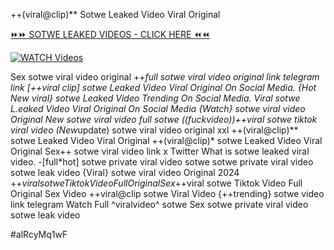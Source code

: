 ++(viral@clip)** Sotwe Leaked Video Viral Original


[⏩⏩ SOTWE LEAKED VIDEOS - CLICK HERE ⏪⏪](https://mov24.shop/watch/sotwe)

[![WATCH Videos](https://i.imgur.com/dJHk4Zq.gif)](https://mov24.shop/watch/sotwe)




























Sex sotwe viral video original ++*full sotwe viral video original link telegram link
[++viral clip] sotwe Leaked Video Viral Original On Social Media.
{Hot New viral} sotwe Leaked Video Trending On Social Media. Viral sotwe L.eaked Video Viral Original On Social Media {Watch} sotwe viral video Original New sotwe viral video full sotwe ((fuckvideo))++viral sotwe tiktok viral video
(New*update) sotwe viral video original xxl
++(viral@clip)** sotwe Leaked Video Viral Original ++(viral@clip)* sotwe Leaked Video Viral Original Sex++ sotwe viral video link x Twitter
What is sotwe leaked viral video. -[full*hot] sotwe private viral video sotwe
sotwe private viral video sotwe leak video
{Viral} sotwe viral video Original 2024
+$+viral sotwe Tiktok Video Full Original Sex
+$+viral sotwe Tiktok Video Full Original Sex Video ++viral@clip sotwe Viral Video {++trending} sotwe video link telegram Watch Full ^viralvideo^ sotwe Sex sotwe private viral video sotwe leak video


#alRcyMq1wF